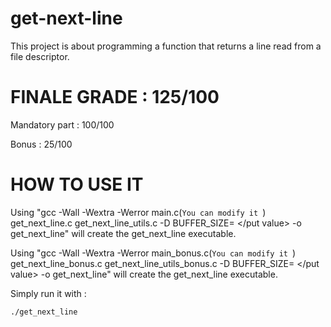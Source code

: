 # get-next-line
This project is about programming a function that returns a line read from a file descriptor.
# FINALE GRADE : 125/100
Mandatory part : 100/100

Bonus : 25/100

# HOW TO USE IT 
Using "gcc -Wall -Wextra -Werror main.c(```You can modify it ```) get_next_line.c get_next_line_utils.c -D BUFFER_SIZE= </put value> -o get_next_line" will create the get_next_line executable.

Using "gcc -Wall -Wextra -Werror main_bonus.c(```You can modify it ```) get_next_line_bonus.c get_next_line_utils_bonus.c -D BUFFER_SIZE= </put value> -o get_next_line" will create the get_next_line executable.

Simply run it with :

```
./get_next_line
```
